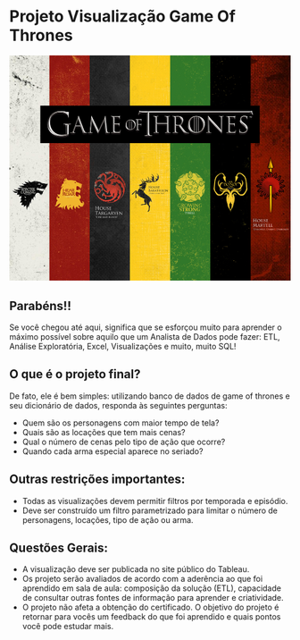 # Projeto Visualização Game Of Thrones
![Casas de Game Of Thrones](imagens/got.jpg)

## Parabéns!!

Se você chegou até aqui, significa que se esforçou muito para aprender o máximo possível sobre aquilo que um Analista de Dados pode fazer: ETL, Análise Exploratória, Excel, Visualizações e muito, muito SQL!

## O que é o projeto final?

De fato, ele é bem simples: utilizando banco de dados de game of thrones e seu dicionário de dados, responda às seguintes perguntas:
- Quem são os personagens com maior tempo de tela?
- Quais são as locações que tem mais cenas?
- Qual o número de cenas pelo tipo de ação que ocorre?
- Quando cada arma especial aparece no seriado?


## Outras restrições importantes:
- Todas as visualizações devem permitir filtros por temporada e episódio. 
- Deve ser construído um filtro parametrizado para limitar o número de personagens, locações, tipo de ação ou arma.


## Questões Gerais:
- A visualização deve ser publicada no site público do Tableau.
- Os projeto serão avaliados de acordo com a aderência ao que foi aprendido em sala de aula: composição da solução (ETL), capacidade de consultar outras fontes de informação para aprender e criatividade.
- O projeto não afeta a obtenção do certificado. O objetivo do projeto é retornar para vocês um feedback do que foi aprendido e quais pontos você pode estudar mais.